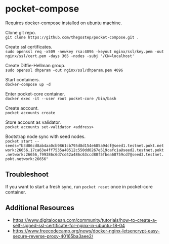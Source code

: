 # pocket-compose

Requires docker-compose installed on ubuntu machine.

Clone git repo.  
`git clone https://github.com/thegostep/pocket-compose.git .`

Create ssl certificates.  
`sudo openssl req -x509 -newkey rsa:4096 -keyout nginx/ssl/key.pem -out nginx/ssl/cert.pem -days 365 -nodes -subj '/CN=localhost'`

Create Diffie-Hellman group.  
`sudo openssl dhparam -out nginx/ssl/dhparam.pem 4096`

Start containers.  
`docker-compose up -d`

Enter pocket-core container.  
`docker exec -it --user root pocket-core /bin/bash`

Create account.  
`pocket accounts create`

Store account as validator.  
`pocket accounts set-validator <address>`

Bootstrap node sync with seed nodes.  
`pocket start --seeds="b3d86cd8ab4aa0cb9861cb795d8d154e685a94cf@seed1.testnet.pokt.network:26656,17ca63e4ff7535a40512c550dd0267e519cafc1a@seed2.testnet.pokt.network:26656,f99386c6d7cd42a486c63ccd80f5fbea68759cd7@seed3.testnet.pokt.network:26656"`

## Troubleshoot

If you want to start a fresh sync, run `pocket reset` once in pocket-core container.

## Additional Resources

- https://www.digitalocean.com/community/tutorials/how-to-create-a-self-signed-ssl-certificate-for-nginx-in-ubuntu-18-04
- https://www.freecodecamp.org/news/docker-nginx-letsencrypt-easy-secure-reverse-proxy-40165ba3aee2/
